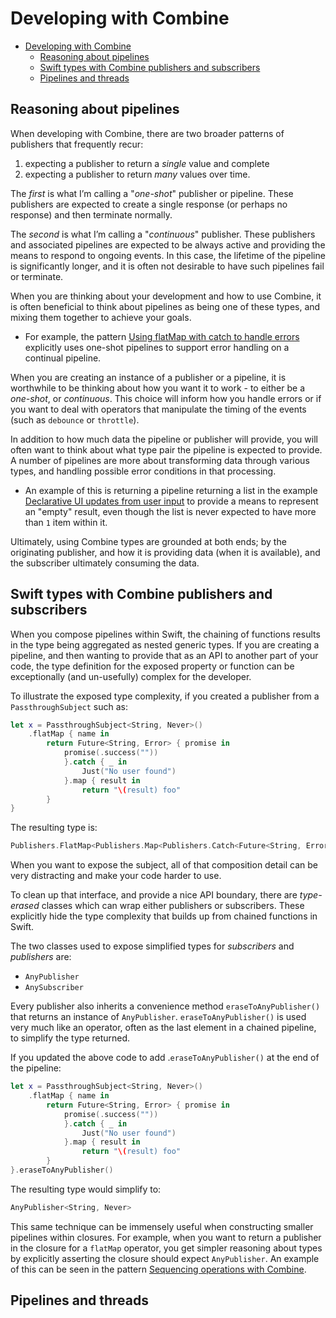 # Developing with Combine

- [Developing with Combine](#developing-with-combine)
  - [Reasoning about pipelines](#reasoning-about-pipelines)
  - [Swift types with Combine publishers and subscribers](#swift-types-with-combine-publishers-and-subscribers)
  - [Pipelines and threads](#pipelines-and-threads)

## Reasoning about pipelines

When developing with Combine, there are two broader patterns of publishers that frequently recur:

1. expecting a publisher to return a *single* value and complete
2. expecting a publisher to return *many* values over time.

The *first* is what I’m calling a "*one-shot*" publisher or pipeline. These publishers are expected to create a single response (or perhaps no response) and then terminate normally.

The *second* is what I’m calling a "*continuous*" publisher. These publishers and associated pipelines are expected to be always active and providing the means to respond to ongoing events. In this case, the lifetime of the pipeline is significantly longer, and it is often not desirable to have such pipelines fail or terminate.

When you are thinking about your development and how to use Combine, it is often beneficial to think about pipelines as being one of these types, and mixing them together to achieve your goals.

- For example, the pattern [Using flatMap with catch to handle errors](https://heckj.github.io/swiftui-notes/#patterns-continual-error-handling) explicitly uses one-shot pipelines to support error handling on a continual pipeline.

When you are creating an instance of a publisher or a pipeline, it is worthwhile to be thinking about how you want it to work - to either be a *one-shot*, or *continuous*. This choice will inform how you handle errors or if you want to deal with operators that manipulate the timing of the events (such as `debounce` or `throttle`).

In addition to how much data the pipeline or publisher will provide, you will often want to think about what type pair the pipeline is expected to provide. A number of pipelines are more about transforming data through various types, and handling possible error conditions in that processing.

- An example of this is returning a pipeline returning a list in the example [Declarative UI updates from user input](https://heckj.github.io/swiftui-notes/#patterns-update-interface-userinput) to provide a means to represent an "empty" result, even though the list is never expected to have more than `1` item within it.

Ultimately, using Combine types are grounded at both ends; by the originating publisher, and how it is providing data (when it is available), and the subscriber ultimately consuming the data.

## Swift types with Combine publishers and subscribers

When you compose pipelines within Swift, the chaining of functions results in the type being aggregated as nested generic types. If you are creating a pipeline, and then wanting to provide that as an API to another part of your code, the type definition for the exposed property or function can be exceptionally (and un-usefully) complex for the developer.

To illustrate the exposed type complexity, if you created a publisher from a `PassthroughSubject` such as:

```swift
let x = PassthroughSubject<String, Never>()
    .flatMap { name in
        return Future<String, Error> { promise in
            promise(.success(""))
            }.catch { _ in
                Just("No user found")
            }.map { result in
                return "\(result) foo"
        }
}
```

The resulting type is:

```swift
Publishers.FlatMap<Publishers.Map<Publishers.Catch<Future<String, Error>, Just<String>>, String>, PassthroughSubject<String, Never>>
```

When you want to expose the subject, all of that composition detail can be very distracting and make your code harder to use.

To clean up that interface, and provide a nice API boundary, there are *type-erased* classes which can wrap either publishers or subscribers. These explicitly hide the type complexity that builds up from chained functions in Swift.

The two classes used to expose simplified types for *subscribers* and *publishers* are:

- `AnyPublisher`
- `AnySubscriber`

Every publisher also inherits a convenience method `eraseToAnyPublisher()` that returns an instance of `AnyPublisher`. `eraseToAnyPublisher()` is used very much like an operator, often as the last element in a chained pipeline, to simplify the type returned.

If you updated the above code to add .`eraseToAnyPublisher()` at the end of the pipeline:

```swift
let x = PassthroughSubject<String, Never>()
    .flatMap { name in
        return Future<String, Error> { promise in
            promise(.success(""))
            }.catch { _ in
                Just("No user found")
            }.map { result in
                return "\(result) foo"
        }
}.eraseToAnyPublisher()
```

The resulting type would simplify to:

```swift
AnyPublisher<String, Never>
```

This same technique can be immensely useful when constructing smaller pipelines within closures. For example, when you want to return a publisher in the closure for a `flatMap` operator, you get simpler reasoning about types by explicitly asserting the closure should expect `AnyPublisher`. An example of this can be seen in the pattern [Sequencing operations with Combine](https://heckj.github.io/swiftui-notes/#patterns-sequencing-operations).

## Pipelines and threads







